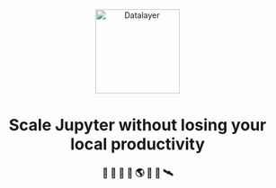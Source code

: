 <div align="center">
  <a href="https://datalayer.io">
    <img
      alt="Datalayer"
      src="https://assets.datalayer.tech/datalayer-25.svg"
      width="150"
    />
  </a>
</div>

<h1 align="center">
  Scale Jupyter without losing your local productivity
</h1>

<h3 align="center">
  🧬 🧪 🔬 📐 🌎 🔭 📡 🛰️
</h3>
